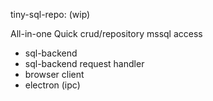 tiny-sql-repo: (wip)  

All-in-one Quick crud/repository mssql access
- sql-backend
- sql-backend request handler
- browser client
- electron (ipc)
